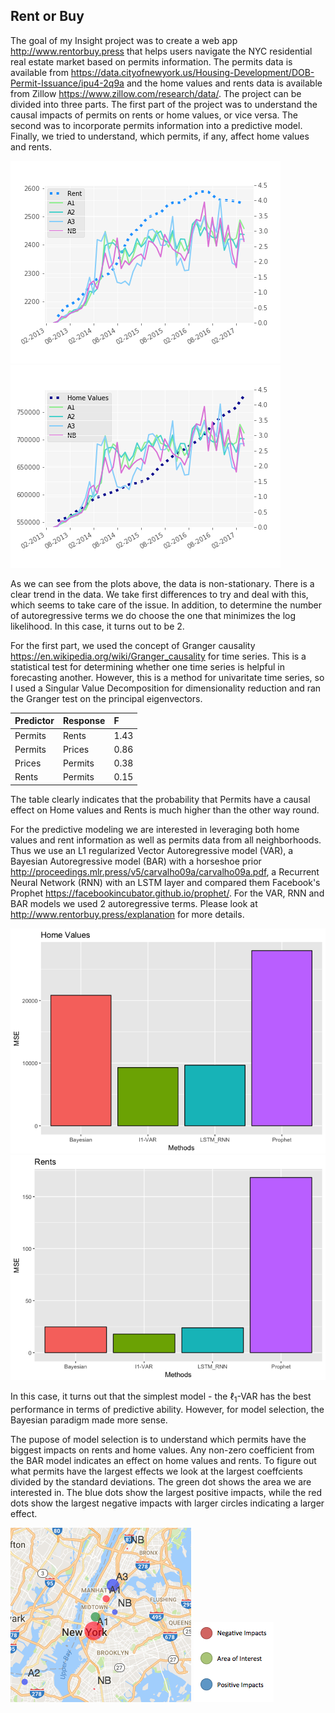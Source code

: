Rent or Buy
-----------

The goal of my Insight project was to create a web app <http://www.rentorbuy.press> that helps users navigate the NYC residential real estate market based on permits information. The permits data is available from <https://data.cityofnewyork.us/Housing-Development/DOB-Permit-Issuance/ipu4-2q9a> and the home values and rents data is available from Zillow <https://www.zillow.com/research/data/>. The project can be divided into three parts. The first part of the project was to understand the causal impacts of permits on rents or home values, or vice versa. The second was to incorporate permits information into a predictive model. Finally, we tried to understand, which permits, if any, affect home values and rents.

![Rents vs Permits](images/rentvspermitsclass_24.png) ![Prices vs Permits](images/pricesvspermitsclass_24.png)

As we can see from the plots above, the data is non-stationary. There is a clear trend in the data. We take first differences to try and deal with this, which seems to take care of the issue. In addition, to determine the number of autoregressive terms we do choose the one that minimizes the log likelihood. In this case, it turns out to be 2.

For the first part, we used the concept of Granger causality <https://en.wikipedia.org/wiki/Granger_causality> for time series. This is a statistical test for determining whether one time series is helpful in forecasting another. However, this is a method for univaritate time series, so I used a Singular Value Decomposition for dimensionality reduction and ran the Granger test on the principal eigenvectors.

| Predictor | Response | F    |
|:----------|:---------|:-----|
| Permits   | Rents    | 1.43 |
| Permits   | Prices   | 0.86 |
| Prices    | Permits  | 0.38 |
| Rents     | Permits  | 0.15 |

The table clearly indicates that the probability that Permits have a causal effect on Home values and Rents is much higher than the other way round.

For the predictive modeling we are interested in leveraging both home values and rent information as well as permits data from all neighborhoods. Thus we use an L1 regularized Vector Autoregressive model (VAR), a Bayesian Autoregressive model (BAR) with a horseshoe prior <http://proceedings.mlr.press/v5/carvalho09a/carvalho09a.pdf>, a Recurrent Neural Network (RNN) with an LSTM layer and compared them Facebook's Prophet <https://facebookincubator.github.io/prophet/>. For the VAR, RNN and BAR models we used 2 autoregressive terms. Please look at <http://www.rentorbuy.press/explanation> for more details.

![](Readme_files/figure-markdown_github/predict,%20fig_width:%204,%20fig_height:%203-1.png)![](Readme_files/figure-markdown_github/predict,%20fig_width:%204,%20fig_height:%203-2.png)

In this case, it turns out that the simplest model - the ℓ<sub>1</sub>-VAR has the best performance in terms of predictive ability. However, for model selection, the Bayesian paradigm made more sense.

The pupose of model selection is to understand which permits have the biggest impacts on rents and home values. Any non-zero coefficient from the BAR model indicates an effect on home values and rents. To figure out what permits have the largest effects we look at the largest coeffcients divided by the standard deviations. The green dot shows the area we are interested in. The blue dots show the largest positive impacts, while the red dots show the largest negative impacts with larger circles indicating a larger effect.

![Bayesian Variable Selection](images/Screen%20Shot%202017-07-12%20at%207.39.25%20PM.png) ![](images/maplegend.png)
